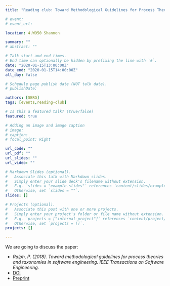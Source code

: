```yaml
---
title: "Reading club: Toward Methodological Guidelines for Process Theories and Taxonomies in Software Engineering"

# event: 
# event_url: 

location: 4.W950 Shannon

summary: ""
# abstract: ""

# Talk start and end times.
# End time can optionally be hidden by prefixing the line with `#`.
date: "2020-01-15T13:00:00Z"
date_end: "2020-01-15T14:00:00Z"
all_day: false

# Schedule page publish date (NOT talk date).
# publishDate:

authors: [SERG]
tags: [events,reading-club]

# Is this a featured talk? (true/false)
featured: true

# Adding an image and image caption
# image:
# caption: 
# focal_point: Right

url_code: ""
url_pdf: ""
url_slides: ""
url_video: ""

# Markdown Slides (optional).
#   Associate this talk with Markdown slides.
#   Simply enter your slide deck's filename without extension.
#   E.g. `slides = "example-slides"` references `content/slides/example-slides.md`.
#   Otherwise, set `slides = ""`.
slides: []

# Projects (optional).
#   Associate this post with one or more projects.
#   Simply enter your project's folder or file name without extension.
#   E.g. `projects = ["internal-project"]` references `content/project/deep-learning/index.md`.
#   Otherwise, set `projects = []`.
projects: []

---
```



We are going to discuss the paper: 

- _Ralph, P. (2018). Toward methodological guidelines for process theories and taxonomies in software engineering. IEEE Transactions on Software Engineering._
- [DOI](https://doi.org/10.1109/TSE.2018.2796554)
- [Preprint](https://www.researchgate.net/profile/Paul_Ralph/publication/322673772_Toward_Methodological_Guidelines_for_Process_Theories_and_Taxonomies_in_Software_Engineering/links/5a6bf9dfaca2722c947bc2d4/Toward-Methodological-Guidelines-for-Process-Theories-and-Taxonomies-in-Software-Engineering.pdf)


